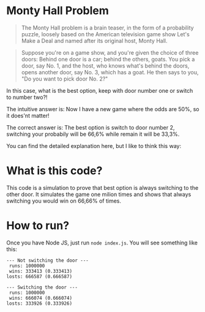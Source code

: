 # Monty Hall Problem
> The Monty Hall problem is a brain teaser, in the form of a probability puzzle, loosely based on the American television game show Let's Make a Deal and named after its original host, Monty Hall.

> Suppose you're on a game show, and you're given the choice of three doors: Behind one door is a car; behind the others, goats. You pick a door, say No. 1, and the host, who knows what's behind the doors, opens another door, say No. 3, which has a goat. He then says to you, "Do you want to pick door No. 2?"

In this case, what is the best option, keep with door number one or switch to number two?!

The intuitive answer is: Now I have a new game where the odds are 50%, so it does'nt matter!

The correct answer is: The best option is switch to door number 2, switching your probabily will be 66,6% while remain it will be 33,3%.

You can find the detailed explanation here, but I like to think this way:
# What is this code?
This code is a simulation to prove that best option is always switching to the other door.
It simulates the game one milion times and shows that always switching you would win on 66,66% of times.
# How to run?
Once you have Node JS, just run `node index.js`. You will see something like this:
```
--- Not switching the door ---
 runs: 1000000
 wins: 333413 (0.333413)
losts: 666587 (0.666587)

--- Switching the door ---
 runs: 1000000
 wins: 666074 (0.666074)
losts: 333926 (0.333926)
```
